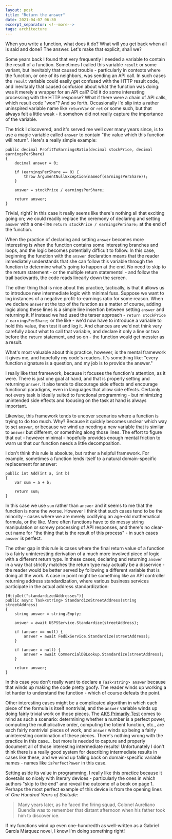 ```yaml
---
layout: post
title: "Return the answer"
date: 2021-04-07 06:30
excerpt_separator: <!--more-->
tags: architecture
---
```


When you write a function, what does it do? What will you get back when all is said and done? The answer. Let's make that explicit, shall we?

<!--more-->

Some years back I found that very frequently I needed a variable to contain the result of a function. Sometimes I called this variable `result` or some variant, but inevitably that caused trouble - particularly in contexts where the function, or one of its neighbors, was sending an API call. In such cases the `result` variable could easily get confused with the HTTP result code, and inevitably that caused confusion about what the function was doing: was it merely a wrapper for an API call? Did it do some interesting processing with the HTTP response? What if there were a chain of API calls, which result code "won"? And so forth. Occasionally I'd slip into a rather uninspired variable name like `returnVar` or `ret` or some such, but that always felt a little weak - it somehow did not really capture the importance of the variable.

The trick I discovered, and it's served me well over many years since, is to use a magic variable called `answer` to contain "the value which this function will return". Here's a really simple example:

```
public decimal ProfitToEarningsRatio(decimal stockPrice, decimal earningsPerShare)
{
    decimal answer = 0;

    if (earningsPerShare == 0) {
        throw ArgumentNullException(nameof(earningsPerShare));
    }

    answer = stockPrice / earningsPerShare;

    return answer;
}
```

Trivial, right? In this case it really seems like there's nothing all that exciting going on; we could readily replace the ceremony of declaring and setting `answer` with a one-line `return stockPrice / earningsPerShare;` at the end of the function.

When the practice of declaring and setting `answer` becomes more interesting is when the function contains some interesting branches and loops, and the logic becomes potentially difficult to follow. In this case, beginning the function with the `answer` declaration means that the reader immediately understands that she can follow this variable through the function to determine what's going to happen at the end. No need to skip to the return statement - or the multiple return statements! - and follow the trail backwards, the code reads linearly down the screen.

The other thing that is nice about this practice, tactically, is that it allows us to introduce new intermediate logic with minimal fuss. Suppose we want to log instances of a negative profit-to-earnings ratio for some reason. When we declare `answer` at the top of the function as a matter of course, adding logic along these lines is a simple line insertion between setting `answer` and returning it. If instead we had used the terser approach - `return stockPrice / earningsPerShare;` or the like - we'd now have to introduce a variable to hold this value, then test it and log it. And chances are we'd not think very carefully about what to call that variable, and declare it only a line or two before the `return` statement, and so on - the function would get messier as a result.

What's most valuable about this practice, however, is the mental framework it gives me, and hopefully my code's readers. It's something like: "every function signature is a question, and my job is to provide the answer."

I really like that framework, because it focuses the function's attention, as it were. There is just one goal at hand, and that is properly setting and returning `answer`. It also tends to discourage side effects and encourage functional paradigms, even in languages that allow side effects. Certainly not every task is ideally suited to functional programming - but minimizing unintended side effects and focusing on the task at hand is always important.

Likewise, this framework tends to uncover scenarios where a function is trying to do too much. Why? Because it quickly becomes unclear which way to set `answer`, or because we wind up needing a new variable that is similar to `answer` but different, or something along those lines. The effort to figure that out - however minimal - hopefully provides enough mental friction to warn us that our function needs a little decomposition.

I don't think this rule is absolute, but rather a helpful framework. For example, sometimes a function lends itself to a natural domain-specific replacement for answer:

```
public int Add(int a, int b)
{
    var sum = a + b;

    return sum;
}
```

In this case we use `sum` rather than `answer` and it seems to me that the function is none the worse. However I think that such cases tend to be the minority - cases where we are merely codifying an age-old mathematical formula, or the like. More often functions have to do messy string manipulation or screwy processing of API responses, and there's no clear-cut name for "the thing that is the result of this process" - in such cases `answer` is perfect.

The other gap in this rule is cases where the final return value of a function is a fairly uninteresting derivation of a much more involved piece of logic with a different return type. In these cases, declaring and returning `answer` in a way that strictly matches the return type may actually be a disservice - the reader would be better served by following a different variable that is doing all the work. A case in point might be something like an API controller returning address standardization, where various business services participate in the actual address standardization:

```
[HttpGet("standardizedAddresses")]
public async Task<string> StandardizeStreetAddress(string streetAddress)
{
    string answer = string.Empty;

    answer = await USPSService.Standardize(streetAddress);

    if (answer == null) {
        answer = await FedExService.Standardize(streetAddress);  
    }

    if (answer = null) {
        answer = await CommercialDBLookup.Standardize(streetAddress);
    }

    return answer;
}
```

In this case you don't really want to declare a `Task<string> answer` because that winds up making the code pretty goofy. The reader winds up working a lot harder to understand the function - which of course defeats the point. 

Other interesting cases might be a complicated algorithm in which each piece of the formula is itself nontrivial, and the `answer` variable winds up doing fairly trivial work on those pieces. The [AKS Primarily Test](https://en.wikipedia.org/wiki/AKS_primality_test) comes to mind as such a scenario: determining whether a number is a perfect power, computing the multiplicative order, computing the totient function, etc., are each fairly nontrivial pieces of work, and `answer` winds up being a fairly uninteresting combination of these pieces. There's nothing wrong with the practice in this case... but more is needed to capture and properly document all of those interesting intermediate results! Unfortunately I don't think there is a really good system for describing intermediate results in cases like these, and we wind up falling back on domain-specific variable names - names like `isPerfectPower` in this case.

Setting aside its value in programming, I really like this practice because it dovetails so nicely with literary devices - particularly the ones in which authors "skip to the end" and reveal the outcome of a book on page 1. Perhaps the most perfect example of this device is from the opening lines of *One Hundred Years of Solitude*:

> Many years later, as he faced the firing squad, Colonel Aureliano Buendía was to remember that distant afternoon when his father took him to discover ice.

If my functions wind up even one-hundredth as well-written as a Gabriel García Márquez novel, I know I'm doing something right!